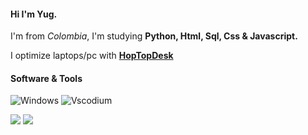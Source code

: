 #### Hi I'm Yug.

<p>I'm from <i>Colombia</i>, I'm studying <strong>Python, Html, Sql, Css & Javascript.</strong> </p> 
<p>I optimize laptops/pc with <strong><a href="https://www.hoptodesk.com/">HopTopDesk</a></strong> </p>

#### Software & Tools

![Windows](http://img.shields.io/badge/Windows-OS-0078D6?style=flat-square&logo=windows&logoColor=ffffff)
![Vscodium](https://img.shields.io/badge/VSCodium-Editor-informational?style=flat&logo=visual-studio-code&logoColor=white&color=6aa6f8) 



<img src="https://img.shields.io/badge/Bash-Shell-informational?style=flat&logo=gnu-bash&logoColor=white&color=e0e0e0"/> </a>
<img src="https://img.shields.io/badge/Git-Shell-informational?style=flat&logo=git&logoColor=white&color=e0e0e0"/> </a>
